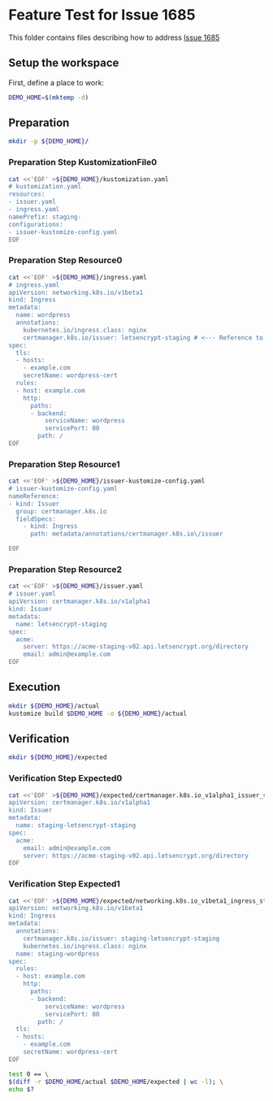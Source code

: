 # Feature Test for Issue 1685


This folder contains files describing how to address [Issue 1685](https://github.com/kubernetes-sigs/kustomize/issues/1685)

## Setup the workspace

First, define a place to work:

<!-- @makeWorkplace @test -->
```bash
DEMO_HOME=$(mktemp -d)
```

## Preparation

<!-- @makeDirectories @test -->
```bash
mkdir -p ${DEMO_HOME}/
```

### Preparation Step KustomizationFile0

<!-- @createKustomizationFile0 @test -->
```bash
cat <<'EOF' >${DEMO_HOME}/kustomization.yaml
# kustomization.yaml
resources:
- issuer.yaml
- ingress.yaml
namePrefix: staging-
configurations:
- issuer-kustomize-config.yaml
EOF
```


### Preparation Step Resource0

<!-- @createResource0 @test -->
```bash
cat <<'EOF' >${DEMO_HOME}/ingress.yaml
# ingress.yaml
apiVersion: networking.k8s.io/v1beta1
kind: Ingress
metadata:
  name: wordpress
  annotations:
    kubernetes.io/ingress.class: nginx
    certmanager.k8s.io/issuer: letsencrypt-staging # <--- Reference to Issuer
spec:
  tls:
  - hosts:
    - example.com
    secretName: wordpress-cert
  rules:
  - host: example.com
    http:
      paths:
      - backend:
          serviceName: wordpress
          servicePort: 80
        path: /
EOF
```


### Preparation Step Resource1

<!-- @createResource1 @test -->
```bash
cat <<'EOF' >${DEMO_HOME}/issuer-kustomize-config.yaml
# issuer-kustomize-config.yaml
nameReference:
- kind: Issuer
  group: certmanager.k8s.io
  fieldSpecs:
    - kind: Ingress
      path: metadata/annotations/certmanager.k8s.io\/issuer

EOF
```


### Preparation Step Resource2

<!-- @createResource2 @test -->
```bash
cat <<'EOF' >${DEMO_HOME}/issuer.yaml
# issuer.yaml
apiVersion: certmanager.k8s.io/v1alpha1
kind: Issuer
metadata:
  name: letsencrypt-staging
spec:
  acme:
    server: https://acme-staging-v02.api.letsencrypt.org/directory
    email: admin@example.com
EOF
```

## Execution

<!-- @build @test -->
```bash
mkdir ${DEMO_HOME}/actual
kustomize build $DEMO_HOME -o ${DEMO_HOME}/actual
```

## Verification

<!-- @createExpectedDir @test -->
```bash
mkdir ${DEMO_HOME}/expected
```


### Verification Step Expected0

<!-- @createExpected0 @test -->
```bash
cat <<'EOF' >${DEMO_HOME}/expected/certmanager.k8s.io_v1alpha1_issuer_staging-letsencrypt-staging.yaml
apiVersion: certmanager.k8s.io/v1alpha1
kind: Issuer
metadata:
  name: staging-letsencrypt-staging
spec:
  acme:
    email: admin@example.com
    server: https://acme-staging-v02.api.letsencrypt.org/directory
EOF
```


### Verification Step Expected1

<!-- @createExpected1 @test -->
```bash
cat <<'EOF' >${DEMO_HOME}/expected/networking.k8s.io_v1beta1_ingress_staging-wordpress.yaml
apiVersion: networking.k8s.io/v1beta1
kind: Ingress
metadata:
  annotations:
    certmanager.k8s.io/issuer: staging-letsencrypt-staging
    kubernetes.io/ingress.class: nginx
  name: staging-wordpress
spec:
  rules:
  - host: example.com
    http:
      paths:
      - backend:
          serviceName: wordpress
          servicePort: 80
        path: /
  tls:
  - hosts:
    - example.com
    secretName: wordpress-cert
EOF
```


<!-- @compareActualToExpected @test -->
```bash
test 0 == \
$(diff -r $DEMO_HOME/actual $DEMO_HOME/expected | wc -l); \
echo $?
```

